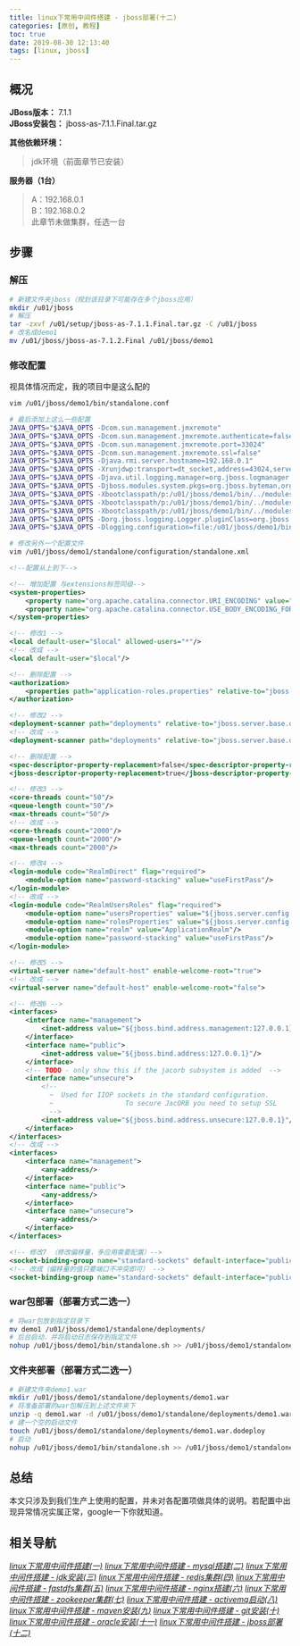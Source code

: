 ```yaml
---
title: linux下常用中间件搭建 - jboss部署(十二)
categories: [原创, 教程]
toc: true
date: 2019-08-30 12:13:40
tags: [linux, jboss]
---
```

## 概况
**JBoss版本：** 7.1.1  
**JBoss安装包：** jboss-as-7.1.1.Final.tar.gz
<!--more-->
**其他依赖环境：**  
> jdk环境（前面章节已安装）


**服务器（1台）**  
> A：192.168.0.1  
> B：192.168.0.2   
> 此章节未做集群，任选一台



## 步骤
### 解压


```bash
# 新建文件夹jboss（规划该目录下可能存在多个jboss应用）
mkdir /u01/jboss
# 解压
tar -zxvf /u01/setup/jboss-as-7.1.1.Final.tar.gz -C /u01/jboss
# 改名成demo1
mv /u01/jboss/jboss-as-7.1.2.Final /u01/jboss/demo1  
```
### 修改配置
视具体情况而定，我的项目中是这么配的
```bash
vim /u01/jboss/demo1/bin/standalone.conf
```
```bash
# 最后添加上这么一些配置
JAVA_OPTS="$JAVA_OPTS -Dcom.sun.management.jmxremote"
JAVA_OPTS="$JAVA_OPTS -Dcom.sun.management.jmxremote.authenticate=false"
JAVA_OPTS="$JAVA_OPTS -Dcom.sun.management.jmxremote.port=33024"
JAVA_OPTS="$JAVA_OPTS -Dcom.sun.management.jmxremote.ssl=false"
JAVA_OPTS="$JAVA_OPTS -Djava.rmi.server.hostname=192.168.0.1"
JAVA_OPTS="$JAVA_OPTS -Xrunjdwp:transport=dt_socket,address=43024,server=y,suspend=n"
JAVA_OPTS="$JAVA_OPTS -Djava.util.logging.manager=org.jboss.logmanager.LogManager"
JAVA_OPTS="$JAVA_OPTS -Djboss.modules.system.pkgs=org.jboss.byteman,org.jboss.logmanager"
JAVA_OPTS="$JAVA_OPTS -Xbootclasspath/p:/u01/jboss/demo1/bin/../modules/org/jboss/logmanager/main/jboss-logmanager-1.2.2.GA.jar"
JAVA_OPTS="$JAVA_OPTS -Xbootclasspath/p:/u01/jboss/demo1/bin/../modules/org/jboss/logmanager/log4j/main/jboss-logmanager-log4j-1.0.0.GA.jar"
JAVA_OPTS="$JAVA_OPTS -Xbootclasspath/p:/u01/jboss/demo1/bin/../modules/org/apache/log4j/main/log4j-1.2.16.jar"
JAVA_OPTS="$JAVA_OPTS -Dorg.jboss.logging.Logger.pluginClass=org.jboss.logging.logmanager.LoggerPluginImpl"
JAVA_OPTS="$JAVA_OPTS -Dlogging.configuration=file:/u01/jboss/demo1/bin/../standalone/configuration/logging.properties"
```
```bash
# 修改另外一个配置文件
vim /u01/jboss/demo1/standalone/configuration/standalone.xml
```
```xml
<!--配置从上到下-->

<!-- 增加配置 与extensions标签同级-->
<system-properties>
    <property name="org.apache.catalina.connector.URI_ENCODING" value="UTF-8"/>
    <property name="org.apache.catalina.connector.USE_BODY_ENCODING_FOR_QUERY_STRING" value="true"/>
</system-properties>

<!-- 修改1 -->
<local default-user="$local" allowed-users="*"/>
<!-- 改成 -->
<local default-user="$local"/>

<!-- 删除配置 -->
<authorization>
    <properties path="application-roles.properties" relative-to="jboss.server.config.dir"/>
</authorization>

<!-- 修改2 -->
<deployment-scanner path="deployments" relative-to="jboss.server.base.dir" scan-interval="5000"/>
<!-- 改成 -->
<deployment-scanner path="deployments" relative-to="jboss.server.base.dir" scan-interval="5000" deployment-timeout="300"/>

<!-- 删除配置 -->
<spec-descriptor-property-replacement>false</spec-descriptor-property-replacement>
<jboss-descriptor-property-replacement>true</jboss-descriptor-property-replacement>

<!-- 修改3 -->
<core-threads count="50"/>
<queue-length count="50"/>
<max-threads count="50"/>
<!-- 改成 -->
<core-threads count="2000"/>
<queue-length count="2000"/>
<max-threads count="2000"/>

<!-- 修改4 -->
<login-module code="RealmDirect" flag="required">
    <module-option name="password-stacking" value="useFirstPass"/>
</login-module>
<!-- 改成 -->
<login-module code="RealmUsersRoles" flag="required">
    <module-option name="usersProperties" value="${jboss.server.config.dir}/application-users.properties"/>
    <module-option name="rolesProperties" value="${jboss.server.config.dir}/application-roles.properties"/>
    <module-option name="realm" value="ApplicationRealm"/>
    <module-option name="password-stacking" value="useFirstPass"/>
</login-module>

<!-- 修改5 -->
<virtual-server name="default-host" enable-welcome-root="true">
<!-- 改成 -->
<virtual-server name="default-host" enable-welcome-root="false">

<!-- 修改6 -->
<interfaces>
    <interface name="management">
        <inet-address value="${jboss.bind.address.management:127.0.0.1}"/>
    </interface>
    <interface name="public">
        <inet-address value="${jboss.bind.address:127.0.0.1}"/>
    </interface>
    <!-- TODO - only show this if the jacorb subsystem is added  -->
    <interface name="unsecure">
        <!--
          ~  Used for IIOP sockets in the standard configuration.
          ~                  To secure JacORB you need to setup SSL 
          -->
        <inet-address value="${jboss.bind.address.unsecure:127.0.0.1}"/>
    </interface>
</interfaces>
<!-- 改成 -->
<interfaces>
    <interface name="management">
        <any-address/>
    </interface>
    <interface name="public">
        <any-address/>
    </interface>
    <interface name="unsecure">
        <any-address/>
    </interface>
</interfaces>

<!-- 修改7 （修改偏移量，多应用需要配置）-->
<socket-binding-group name="standard-sockets" default-interface="public" port-offset="${jboss.socket.binding.port-offset:0}">
<!-- 改成（偏移量的值只要端口不冲突即可） -->
<socket-binding-group name="standard-sockets" default-interface="public" port-offset="${jboss.socket.binding.port-offset:1}">
```

### war包部署（部署方式二选一）
```bash
# 将war包放到指定目录下
mv demo1 /u01/jboss/demo1/standalone/deployments/
# 后台启动，并将启动日志保存到指定文件
nohup /u01/jboss/demo1/bin/standalone.sh >> /u01/jboss/demo1/standalone/log/web.log 2>&1 &
```
### 文件夹部署（部署方式二选一）
```bash
# 新建文件夹demo1.war
mkdir /u01/jboss/demo1/standalone/deployments/demo1.war
# 将准备部署的war包解压到上述文件夹下
unzip -q demo1.war -d /u01/jboss/demo1/standalone/deployments/demo1.war
# 建一个空的启动文件
touch /u01/jboss/demo1/standalone/deployments/demo1.war.dodeploy
# 启动
nohup /u01/jboss/demo1/bin/standalone.sh >> /u01/jboss/demo1/standalone/log/web.log 2>&1 &
```


## 总结
本文只涉及到我们生产上使用的配置，并未对各配置项做具体的说明。若配置中出现异常情况实属正常，google一下你就知道。

## 相关导航
[*linux下常用中间件搭建(一)*](/2019/07/04/linux下常用中间件搭建一/)
[*linux下常用中间件搭建 - mysql搭建(二)*](/2019/07/04/linux下常用中间件搭建-mysql搭建二/)
[*linux下常用中间件搭建 - jdk安装(三)*](/2019/07/05/linux下常用中间件搭建-jdk安装三/)
[*linux下常用中间件搭建 - redis集群(四)*](/2019/07/05/linux下常用中间件搭建-redis集群四/)
[*linux下常用中间件搭建 - fastdfs集群(五)*](/2019/07/08/linux下常用中间件搭建-fastdfs集群五/)
[*linux下常用中间件搭建 - nginx搭建(六)*](/2019/07/08/linux下常用中间件搭建-nginx搭建-六/)
[*linux下常用中间件搭建 - zookeeper集群(七)*](/2019/07/09/linux下常用中间件搭建-zookeeper集群-七/)
[*linux下常用中间件搭建 - activemq启动(八)*](/2019/07/09/linux下常用中间件搭建-activemq启动-八/)
[*linux下常用中间件搭建 - maven安装(九)*](/2019/07/10/linux下常用中间件搭建-maven安装-九/)
[*linux下常用中间件搭建 - git安装(十)*](/2019/07/10/linux下常用中间件搭建-git安装-十/)
[*linux下常用中间件搭建 - oracle安装(十一)*](/2019/07/12/linux下常用中间件搭建-oracle安装-十一/)
[*linux下常用中间件搭建 - jboss部署(十二)*](/2019/08/30/linux下常用中间件搭建-JBoss部署-十二/)